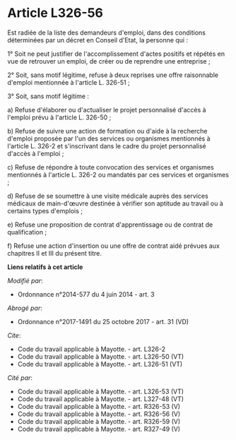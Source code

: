 # Article L326-56

Est radiée de la liste des demandeurs d'emploi, dans des conditions déterminées par un décret en Conseil d'Etat, la personne
qui : 

1° Soit ne peut justifier de l'accomplissement d'actes positifs et répétés en vue de retrouver un emploi, de créer ou de
reprendre une entreprise ; 

2° Soit, sans motif légitime, refuse à deux reprises une offre raisonnable d'emploi mentionnée à l'article L. 326-51 ; 

3° Soit, sans motif légitime : 

a) Refuse d'élaborer ou d'actualiser le projet personnalisé d'accès à l'emploi prévu à l'article L. 326-50 ; 

b) Refuse de suivre une action de formation ou d'aide à la recherche d'emploi proposée par l'un des services ou organismes
mentionnés à l'article L. 326-2 et s'inscrivant dans le cadre du projet personnalisé d'accès à l'emploi ; 

c) Refuse de répondre à toute convocation des services et organismes mentionnés à l'article L. 326-2 ou mandatés par ces
services et organismes ; 

d) Refuse de se soumettre à une visite médicale auprès des services médicaux de main-d'œuvre destinée à vérifier son aptitude
au travail ou à certains types d'emplois ; 

e) Refuse une proposition de contrat d'apprentissage ou de contrat de qualification ; 

f) Refuse une action d'insertion ou une offre de contrat aidé prévues aux chapitres II et III du présent titre.

**Liens relatifs à cet article**

_Modifié par_:

  - Ordonnance n°2014-577 du 4 juin 2014 - art. 3

_Abrogé par_:

  - Ordonnance n°2017-1491 du 25 octobre 2017 - art. 31 (VD)

_Cite_:

  - Code du travail applicable à Mayotte. - art. L326-2
  - Code du travail applicable à Mayotte. - art. L326-50 (VT)
  - Code du travail applicable à Mayotte. - art. L326-51 (VT)

_Cité par_:

  - Code du travail applicable à Mayotte. - art. L326-53 (VT)
  - Code du travail applicable à Mayotte. - art. L327-48 (VT)
  - Code du travail applicable à Mayotte. - art. R326-53 (V)
  - Code du travail applicable à Mayotte. - art. R326-56 (V)
  - Code du travail applicable à Mayotte. - art. R326-59 (V)
  - Code du travail applicable à Mayotte. - art. R327-49 (V)
